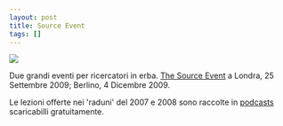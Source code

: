 ```yaml
---
layout: post
title: Source Event
tags: []
---
```


![](http://www.nature.com/naturejobs/sourceevent/images/tse-logo.gif)

Due grandi eventi per ricercatori in erba. [The Source Event](http://www.nature.com/naturejobs/sourceevent/index.html) a Londra, 25 Settembre 2009; Berlino, 4 Dicembre 2009.

Le lezioni offerte nei 'raduni' del 2007 e 2008 sono raccolte in [podcasts](http://www.nature.com/naturejobs/sourceevent/podcast.html) scaricabilli gratuitamente.
